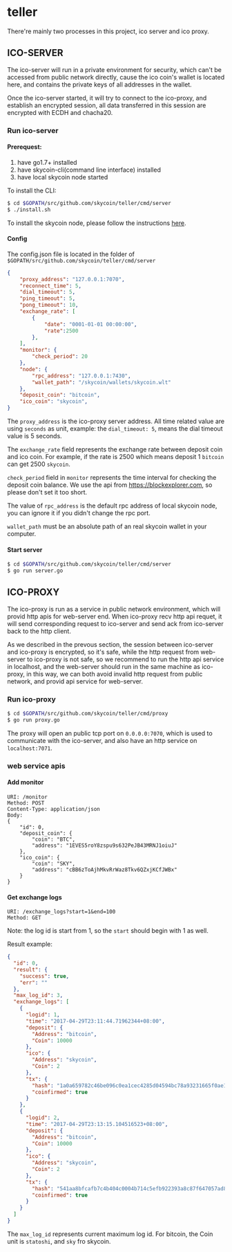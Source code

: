 # teller

There're mainly two processes in this project, ico server and ico proxy.

## ICO-SERVER

The ico-server will run in a private environment for security, which can't be accessed 
from public network directly, cause the ico coin's wallet is located here, and contains 
the private keys of all addresses in the wallet.

Once the ico-server started, it will try to connect to the ico-proxy, and establish
an encrypted session, all data transferred in this session are encrypted with ECDH and
chacha20.

### Run ico-server

#### Prerequest:
1. have go1.7+ installed
2. have skycoin-cli(command line interface) installed
3. have local skycoin node started

To install the CLI:

```bash
$ cd $GOPATH/src/github.com/skycoin/teller/cmd/server
$ ./install.sh
```

To install the skycoin node, please follow the instructions [here](https://github.com/skycoin/skycoin/blob/master/README.md).

#### Config

The config.json file is located in the folder of `$GOPATH/src/github.com/skycoin/teller/cmd/server`

```json
{
    "proxy_address": "127.0.0.1:7070",
    "reconnect_time": 5,
    "dial_timeout": 5,
    "ping_timeout": 5,
    "pong_timeout": 10,
    "exchange_rate": [
        {
            "date": "0001-01-01 00:00:00",
            "rate":2500
        },
    ],
    "monitor": {
        "check_period": 20
    },
    "node": {
        "rpc_address": "127.0.0.1:7430",
        "wallet_path": "/skycoin/wallets/skycoin.wlt"
    },
    "deposit_coin": "bitcoin",
    "ico_coin": "skycoin",
}
```

The `proxy_address` is the ico-proxy server address. All time related value are using `seconds`
as unit, example: the `dial_timeout: 5`, means the dial timeout value is 5 seconds.

The `exchange_rate` field represents the exchange rate between deposit coin and ico coin.
For example, if the rate is 2500 which means deposit 1 `bitcoin` can get 2500 `skycoin`.

`check_period` field in `monitor` represents the time interval for checking the deposit coin balance.
We use the api from https://blockexplorer.com, so please don't set it too short.

The value of `rpc_address` is the default rpc address of local skycoin node, you can ignore it if
you didn't change the rpc port.

`wallet_path` must be an absolute path of an real skycoin wallet in your computer.


#### Start server

```bash
$ cd $GOPATH/src/github.com/skycoin/teller/cmd/server
$ go run server.go
```

## ICO-PROXY

The ico-proxy is run as a service in public network environment, which will provid 
http apis for web-server end. When ico-proxy recv http api requet, it will send 
corresponding request to ico-server and send ack from ico-server back to the http
client.

As we described in the prevous section, the session between ico-server and ico-proxy
is encrypted, so it's safe, while the http request from web-server to ico-proxy is
not safe, so we recommend to run the http api service in localhost, and the web-server
should run in the same machine as ico-proxy, in this way, we can both avoid invalid
http request from public network, and provid api service for web-server.

### Run ico-proxy

```bash
$ cd $GOPATH/src/github.com/skycoin/teller/cmd/proxy
$ go run proxy.go
```

The proxy will open an public tcp port on `0.0.0.0:7070`, which is used to communicate
with the ico-server, and also have an http service on `localhost:7071`.

### web service apis

#### Add monitor

```
URI: /monitor
Method: POST
Content-Type: application/json
Body:
{
    "id": 0,
    "deposit_coin": {
        "coin": "BTC",
        "address": "1EVES5roY8zspu9s632PeJB43MRNJ1oiuJ"
    },
    "ico_coin": {
        "coin": "SKY",
        "address": "cBB6zToAjhMkvRrWaz8Tkv6QZxjKCfJWBx"
    }
}

```

#### Get exchange logs

```
URI: /exchange_logs?start=1&end=100
Method: GET

```

Note: the log id is start from 1, so the `start` should begin with 1 as well.

Result example:

```json
{
  "id": 0,
  "result": {
    "success": true,
    "err": ""
  },
  "max_log_id": 3,
  "exchange_logs": [
    {
      "logid": 1,
      "time": "2017-04-29T23:11:44.71962344+08:00",
      "deposit": {
        "Address": "bitcoin",
        "Coin": 10000
      },
      "ico": {
        "Address": "skycoin",
        "Coin": 2
      },
      "tx": {
        "hash": "1a0a659782c46be096c0ea1cec4285d04594bc78a93231665f0ae1b2685df639",
        "coinfirmed": true
      }
    },
    {
      "logid": 2,
      "time": "2017-04-29T23:13:15.104516523+08:00",
      "deposit": {
        "Address": "bitcoin",
        "Coin": 10000
      },
      "ico": {
        "Address": "skycoin",
        "Coin": 2
      },
      "tx": {
        "hash": "541aa8bfcafb7c4b404c0004b714c5efb922393a8c87f647057ad80f6fc0e717",
        "coinfirmed": true
      }
    }
  ]
}
```

The `max_log_id` represents current maximum log id. For bitcoin, the Coin unit is `statoshi`, and
`sky` fro skycoin.
